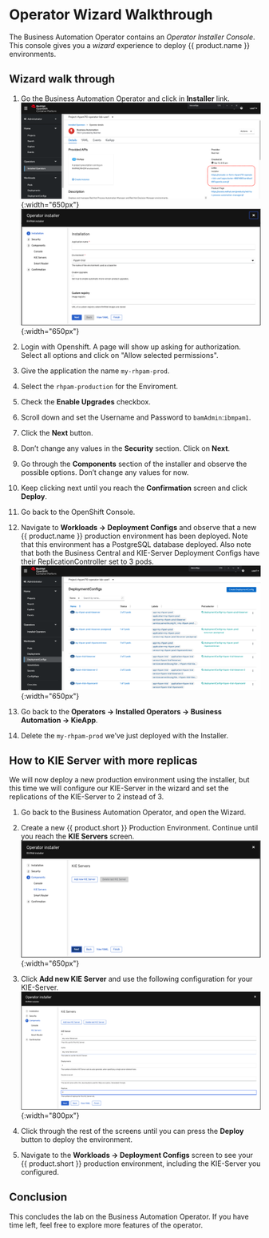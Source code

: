 # Operator Wizard Walkthrough

The Business Automation Operator contains an *Operator Installer Console*. This console gives you a *wizard* experience to deploy {{ product.name }} environments.

## Wizard walk through

1. Go the Business Automation Operator and click in **Installer** link.
    ![Operator Installer](../images/business_automation/operator/operator-lab-installer-console-route.png){:width="650px"}
    ![Operator Installer Form](../images/business_automation/operator/operator-lab-installer-console.png){:width="650px"}

1. Login with Openshift. A page will show up asking for authorization. Select all options and click on "Allow selected permissions".

1. Give the application the name `my-rhpam-prod`.

1. Select the `rhpam-production` for the Enviroment.

1. Check the **Enable Upgrades** checkbox.

1. Scroll down and set the Username and Password to `bamAdmin`:`ibmpam1`.

1. Click the **Next** button.

1. Don’t change any values in the **Security** section. Click on **Next**.

1. Go through the **Components** section of the installer and observe the possible options. Don’t change any values for now.

1. Keep clicking next until you reach the **Confirmation** screen and click **Deploy**.

1. Go back to the OpenShift Console.

1. Navigate to **Workloads → Deployment Configs** and observe that a new {{ product.name }} production environment has been deployed. Note that this environment has a PostgreSQL database deployed. Also note that both the Business Central and KIE-Server Deployment Configs have their ReplicationController set to 3 pods. ![Find the deployment configuration](../images/business_automation/operator/operator-lab-installer-rhpam-prod-dc.png){:width="650px"}

1. Go back to the **Operators → Installed Operators → Business Automation → KieApp**.

1. Delete the `my-rhpam-prod` we’ve just deployed with the Installer.

## How to KIE Server with more replicas

We will now deploy a new production environment using the installer, but this time we will configure our KIE-Server in the wizard and set the replications of the KIE-Server to 2 instead of 3.

1. Go back to the Business Automation Operator, and open the Wizard.

1. Create a new {{ product.short }} Production Environment. Continue until you reach the **KIE Servers** screen. ![KIE Installer](../images/business_automation/operator/operator-lab-installer-console-new-kieserver.png){:width="650px"}

1. Click **Add new KIE Server** and use the following configuration for your KIE-Server. ![KIE Server Form](../images/business_automation/operator/operator-lab-installer-console-new-kieserver-configuration.png){:width="800px"}

1. Click through the rest of the screens until you can press the **Deploy** button to deploy the environment.

1. Navigate to the **Workloads → Deployment Configs** screen to see your {{ product.short }} production environment, including the KIE-Server you configured.

## Conclusion

This concludes the lab on the Business Automation Operator. If you have time left, feel free to explore more features of the operator.

